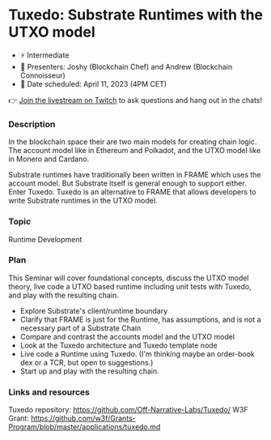 # Tuxedo: Substrate Runtimes with the UTXO model

* ⚡️ Intermediate
* 👤 Presenters: Joshy (Blockchain Chef) and Andrew (Blockchain Connoisseur)
* 📆 Date scheduled: April 11, 2023 (4PM CET)

👉 [Join the livestream on Twitch](https://www.twitch.tv/polkadotdev) to ask questions and hang out in the chats!


### Description

In the blockchain space their are two main models for creating chain logic. 
The account model like in Ethereum and Polkadot, and the UTXO model like in Monero and Cardano.

Substrate runtimes have traditionally been written in FRAME which uses the account model. 
But Substrate itself is general enough to support either. Enter Tuxedo. 
Tuxedo is an alternative to FRAME that allows developers to write Substrate runtimes in the UTXO model.

### Topic

Runtime Development

### Plan

This Seminar will cover foundational concepts, discuss the UTXO model theory, live code a UTXO based runtime including unit tests with Tuxedo, and play with the resulting chain.

* Explore Substrate's client/runtime boundary
* Clarify that FRAME is just for the Runtime, has assumptions, and is not a necessary part of a Substrate Chain
* Compare and contrast the accounts model and the UTXO model
* Look at the Tuxedo architecture and Tuxedo template node
* Live code a Runtime using Tuxedo. (I'm thinking maybe an order-book dex or a TCR, but open to suggestions.)
* Start up and play with the resulting chain.

### Links and resources

Tuxedo repository: https://github.com/Off-Narrative-Labs/Tuxedo/
W3F Grant: https://github.com/w3f/Grants-Program/blob/master/applications/tuxedo.md
